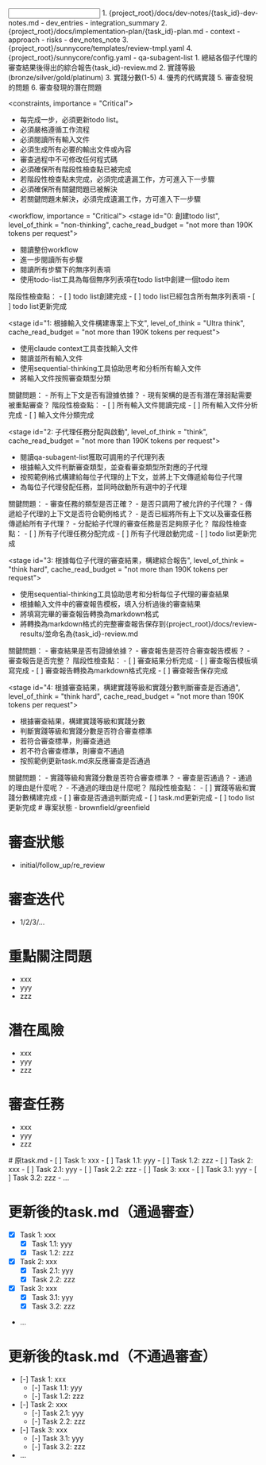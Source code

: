 <input>
  <context>
  1. {project_root}/docs/dev-notes/{task_id}-dev-notes.md
    - dev_entries
    - integration_summary
  2. {project_root}/docs/implementation-plan/{task_id}-plan.md
    - context
    - approach
    - risks
    - dev_notes_note
  </context>
  <templates>
  3. {project_root}/sunnycore/templates/review-tmpl.yaml
  </templates>
  <subagent-list>
  4. {project_root}/sunnycore/config.yaml
    - qa-subagent-list
  </subagent-list>
</input>

<output>
1. 總結各個子代理的審查結果後得出的綜合報告{task_id}-review.md
2. 實踐等級(bronze/silver/gold/platinum)
3. 實踐分數(1-5)
4. 優秀的代碼實踐
5. 審查發現的問題
6. 審查發現的潛在問題
</output>

<constraints, importance = "Critical">
- 每完成一步，必須更新todo list。
- 必須嚴格遵循工作流程
- 必須閱讀所有輸入文件
- 必須生成所有必要的輸出文件或內容
- 審查過程中不可修改任何程式碼
- 必須確保所有階段性檢查點已被完成
- 若階段性檢查點未完成，必須完成遺漏工作，方可進入下一步驟
- 必須確保所有關鍵問題已被解決
- 若關鍵問題未解決，必須完成遺漏工作，方可進入下一步驟
</constraints>

<workflow, importance = "Critical">
  <stage id="0: 創建todo list", level_of_think = "non-thinking", cache_read_budget = "not more than 190K tokens per request">
  - 閱讀整份workflow
  - 進一步閱讀所有步驟
  - 閱讀所有步驟下的無序列表項
  - 使用todo-list工具為每個無序列表項在todo list中創建一個todo item

  <checks>
    階段性檢查點：
    - [ ] todo list創建完成
    - [ ] todo list已經包含所有無序列表項
    - [ ] todo list更新完成
  </checks>
  </stage>

  <stage id="1: 根據輸入文件構建專案上下文", level_of_think = "Ultra think", cache_read_budget = "not more than 190K tokens per request">
  - 使用claude context工具查找輸入文件
  - 閱讀並所有輸入文件
  - 使用sequential-thinking工具協助思考和分析所有輸入文件
  - 將輸入文件按照審查類型分類

  <questions>
    關鍵問題：
    - 所有上下文是否有證據依據？
    - 現有架構的是否有潛在薄弱點需要被重點審查？
  </questions>

  <checks>
    階段性檢查點：
    - [ ] 所有輸入文件閱讀完成
    - [ ] 所有輸入文件分析完成
    - [ ] 輸入文件分類完成
  </checks>
  </stage>

  <stage id="2: 子代理任務分配與啟動", level_of_think = "think", cache_read_budget = "not more than 190K tokens per request">
  - 閱讀qa-subagent-list獲取可調用的子代理列表
  - 根據輸入文件判斷審查類型，並查看審查類型所對應的子代理
  - 按照範例格式構建給每位子代理的上下文，並將上下文傳遞給每位子代理
  - 為每位子代理發配任務，並同時啟動所有選中的子代理

  <questions>
  關鍵問題：
  - 審查任務的類型是否正確？
  - 是否只調用了被允許的子代理？
  - 傳遞給子代理的上下文是否符合範例格式？
  - 是否已經將所有上下文以及審查任務傳遞給所有子代理？
  - 分配給子代理的審查任務是否足夠原子化？
  </questions>

  <checks>
  階段性檢查點：
  - [ ] 所有子代理任務分配完成
  - [ ] 所有子代理啟動完成
  - [ ] todo list更新完成
  </checks>
  </stage>

  <stage id="3: 根據每位子代理的審查結果，構建綜合報告", level_of_think = "think hard", cache_read_budget = "not more than 190K tokens per request">
  - 使用sequential-thinking工具協助思考和分析每位子代理的審查結果
  - 根據輸入文件中的審查報告模板，填入分析過後的審查結果
  - 將填寫完畢的審查報告轉換為markdown格式
  - 將轉換為markdown格式的完整審查報告保存到{project_root}/docs/review-results/並命名為{task_id}-review.md

  <questions>
    關鍵問題：
  - 審查結果是否有證據依據？
  - 審查報告是否符合審查報告模板？
  - 審查報告是否完整？
  </questions>

  <checks>
  階段性檢查點：
  - [ ] 審查結果分析完成
  - [ ] 審查報告模板填寫完成
  - [ ] 審查報告轉換為markdown格式完成
  - [ ] 審查報告保存完成
  </checks>
  </stage>

  <stage id="4: 根據審查結果，構建實踐等級和實踐分數判斷審查是否通過", level_of_think = "think hard", cache_read_budget = "not more than 190K tokens per request">
  - 根據審查結果，構建實踐等級和實踐分數
  - 判斷實踐等級和實踐分數是否符合審查標準
  - 若符合審查標準，則審查通過
  - 若不符合審查標準，則審查不通過
  - 按照範例更新task.md來反應審查是否通過

  <questions>
    關鍵問題：
    - 實踐等級和實踐分數是否符合審查標準？
    - 審查是否通過？
    - 通過的理由是什麼呢？
    - 不通過的理由是什麼呢？
  </questions>

  <checks>
  階段性檢查點：
  - [ ] 實踐等級和實踐分數構建完成
  - [ ] 審查是否通過判斷完成
  - [ ] task.md更新完成
  - [ ] todo list更新完成
  </checks>
  </stage>
</workflow>

<example>
# 專案狀態
- brownfield/greenfield

# 審查狀態
- initial/follow_up/re_review

# 審查迭代
- 1/2/3/...

# 重點關注問題
- xxx
- yyy
- zzz

# 潛在風險
- xxx
- yyy
- zzz

# 審查任務
- xxx
- yyy
- zzz
</example>

<example>
# 原task.md
- [ ] Task 1: xxx
  - [ ] Task 1.1: yyy
  - [ ] Task 1.2: zzz
- [ ] Task 2: xxx
  - [ ] Task 2.1: yyy
  - [ ] Task 2.2: zzz
- [ ] Task 3: xxx
  - [ ] Task 3.1: yyy
  - [ ] Task 3.2: zzz
- ...

# 更新後的task.md（通過審查）
- [x] Task 1: xxx
  - [x] Task 1.1: yyy
  - [x] Task 1.2: zzz
- [x] Task 2: xxx
  - [x] Task 2.1: yyy
  - [x] Task 2.2: zzz
- [x] Task 3: xxx
  - [x] Task 3.1: yyy
  - [x] Task 3.2: zzz
- ...

# 更新後的task.md（不通過審查）
- [-] Task 1: xxx
  - [-] Task 1.1: yyy
  - [-] Task 1.2: zzz
- [-] Task 2: xxx
  - [-] Task 2.1: yyy
  - [-] Task 2.2: zzz
- [-] Task 3: xxx
  - [-] Task 3.1: yyy
  - [-] Task 3.2: zzz
- ...
</example>